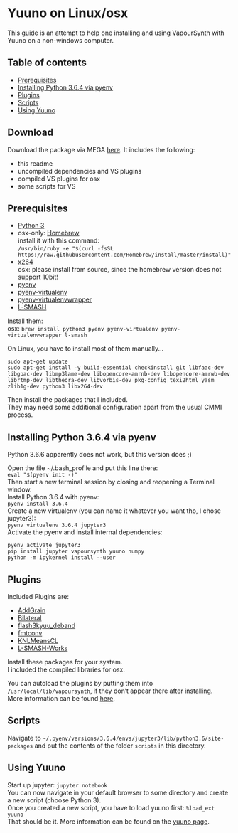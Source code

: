 # Yuuno on Linux/osx
This guide is an attempt to help one installing and using VapourSynth with Yuuno on a non-windows computer.

## Table of contents
+ [Prerequisites](#prerequisites)
+ [Installing Python 3.6.4 via pyenv](#installing-python-364-via-pyenv)
+ [Plugins](#plugins)
+ [Scripts](#scripts)
+ [Using Yuuno](#using-yuuno)
## Download
Download the package via MEGA [here](link).
It includes the following:
+ this readme
+ uncompiled dependencies and VS plugins
+ compiled VS plugins for osx
+ some scripts for VS
## Prerequisites
+ [Python 3](https://www.python.org/)
+ osx-only: [Homebrew](https://brew.sh/)  
  install it with this command:  
  `/usr/bin/ruby -e "$(curl -fsSL https://raw.githubusercontent.com/Homebrew/install/master/install)"`  
+ [x264](https://www.videolan.org/developers/x264.html)  
  osx: please install from source, since the homebrew version does not support 10bit!  
+ [pyenv](https://github.com/pyenv/pyenv)
+ [pyenv-virtualenv](https://github.com/pyenv/pyenv-virtualenv)
+ [pyenv-virtualenvwrapper](https://github.com/pyenv/pyenv-virtualenvwrapper)
+ [L-SMASH](https://github.com/l-smash/l-smash)

Install them:  
osx: `brew install python3 pyenv pyenv-virtualenv pyenv-virtualenvwrapper l-smash`  

On Linux, you have to install most of them manually...  
```
sudo apt-get update
sudo apt-get install -y build-essential checkinstall git libfaac-dev libgpac-dev libmp3lame-dev libopencore-amrnb-dev libopencore-amrwb-dev librtmp-dev libtheora-dev libvorbis-dev pkg-config texi2html yasm zlib1g-dev python3 libx264-dev
```  
Then install the packages that I included.  
They may need some additional configuration apart from the usual CMMI process.

## Installing Python 3.6.4 via pyenv
Python 3.6.6 apparently does not work, but this version does ;)  

Open the file ~/.bash_profile and put this line there:  
`eval "$(pyenv init -)"`  
Then start a new terminal session by closing and reopening a Terminal window.  
Install Python 3.6.4 with pyenv:  
`pyenv install 3.6.4`  
Create a new virtualenv (you can name it whatever you want tho, I chose jupyter3):  
`pyenv virtualenv 3.6.4 jupyter3`  
Activate the pyenv and install internal dependencies:  
```
pyenv activate jupyter3
pip install jupyter vapoursynth yuuno numpy
python -m ipykernel install --user
```
## Plugins
Included Plugins are:  
+ [AddGrain](https://github.com/HomeOfVapourSynthEvolution/VapourSynth-AddGrain)
+ [Bilateral](https://github.com/HomeOfVapourSynthEvolution/VapourSynth-Bilateral)
+ [flash3kyuu_deband](https://github.com/SAPikachu/flash3kyuu_deband)
+ [fmtconv](https://github.com/EleonoreMizo/fmtconv)
+ [KNLMeansCL](https://github.com/Khanattila/KNLMeansCL)
+ [L-SMASH-Works](https://github.com/VFR-maniac/L-SMASH-Works)  

Install these packages for your system.  
I included the compiled libraries for osx.  

You can autoload the plugins by putting them into `/usr/local/lib/vapoursynth`, if they don’t appear there after installing.  
More information can be found [here](http://www.vapoursynth.com/doc/autoloading.html#linux).

## Scripts
Navigate to `~/.pyenv/versions/3.6.4/envs/jupyter3/lib/python3.6/site-packages` and put the contents of the folder `scripts` in this directory.  

## Using Yuuno
Start up jupyter: `jupyter notebook`  
You can now navigate in your default browser to some directory and create a new script (choose Python 3).  
Once you created a new script, you have to load yuuno first: `%load_ext yuuno`  
That should be it. More information can be found on the [yuuno page](yuuno.encode.moe/readme.html).
